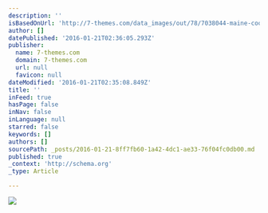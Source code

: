 ```yaml
---
description: ''
isBasedOnUrl: 'http://7-themes.com/data_images/out/78/7038044-maine-coon-kittens.jpg'
author: []
datePublished: '2016-01-21T02:36:05.293Z'
publisher:
  name: 7-themes.com
  domain: 7-themes.com
  url: null
  favicon: null
dateModified: '2016-01-21T02:35:08.849Z'
title: ''
inFeed: true
hasPage: false
inNav: false
inLanguage: null
starred: false
keywords: []
authors: []
sourcePath: _posts/2016-01-21-8ff7fb60-1a42-4dc1-ae33-76f04fc0db00.md
published: true
_context: 'http://schema.org'
_type: Article

---
```

![](http://7-themes.com/data_images/out/78/7038044-maine-coon-kittens.jpg)